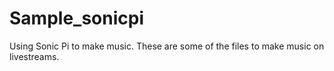 # Sample_sonicpi
Using Sonic Pi to make music. These are some of the files to make music on livestreams.  
